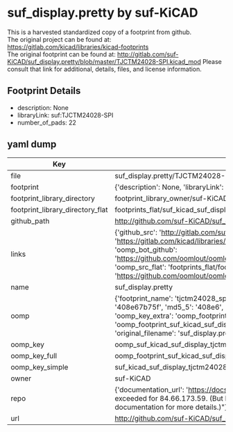 # suf_display.pretty by suf-KiCAD  
This is a harvested standardized copy of a footprint from github.  
The original project can be found at:  
https://gitlab.com/kicad/libraries/kicad-footprints  
The original footprint can be found at:
http://gitlab.com/suf-KiCAD/suf_display.pretty/blob/master/TJCTM24028-SPI.kicad_mod
Please consult that link for additional, details, files, and license information.  
## Footprint Details
* description: None  
* libraryLink: suf:TJCTM24028-SPI  
* number_of_pads: 22  
## yaml dump  
| Key | Value |  
| --- | --- |  
| file | suf_display.pretty/TJCTM24028-SPI.kicad_mod |  
| footprint | {'description': None, 'libraryLink': 'suf:TJCTM24028-SPI', 'number_of_pads': 22} |  
| footprint_library_directory | footprint_library_owner/suf-KiCAD_suf_display.pretty |  
| footprint_library_directory_flat | footprints_flat/suf_kicad_suf_display_tjctm24028_spi/working |  
| github_path | http://github.com/suf-KiCAD/suf_display.pretty/blob/master/TJCTM24028-SPI.kicad_mod |  
| links | {'github_src': 'http://gitlab.com/suf-KiCAD/suf_display.pretty/blob/master/TJCTM24028-SPI.kicad_mod', 'github_src_repo': 'https://gitlab.com/kicad/libraries/kicad-footprints', 'oomp_bot': 'footprints/suf_kicad_suf_display_tjctm24028_spi/working', 'oomp_bot_github': 'https://github.com/oomlout/oomlout_oomp_footprint_bot/tree/main/footprints/suf_kicad_suf_display_tjctm24028_spi/working', 'oomp_src_flat': 'footprints_flat/footprints_flat/suf_kicad_suf_display_tjctm24028_spi/working', 'oomp_src_flat_github': 'https://github.com/oomlout/oomlout_oomp_footprint_src/tree/main/footprints_flat/suf_kicad_suf_display_tjctm24028_spi/working'} |  
| name | suf_display.pretty |  
| oomp | {'footprint_name': 'tjctm24028_spi', 'library_name': 'suf_display', 'md5': '408e67b75f3ae3973f88b8b94ae29720', 'md5_10': '408e67b75f', 'md5_5': '408e6', 'md5_6': '408e67', 'oomp_key': 'oomp_suf_kicad_suf_display_tjctm24028_spi', 'oomp_key_extra': 'oomp_footprint_suf_kicad_suf_display_tjctm24028_spi', 'oomp_key_full': 'oomp_footprint_suf_kicad_suf_display_tjctm24028_spi_408e67', 'oomp_key_simple': 'suf_kicad_suf_display_tjctm24028_spi', 'original_filename': 'suf_display.pretty/TJCTM24028-SPI.kicad_mod', 'owner_name': 'suf_kicad'} |  
| oomp_key | oomp_suf_kicad_suf_display_tjctm24028_spi |  
| oomp_key_full | oomp_footprint_suf_kicad_suf_display_tjctm24028_spi |  
| oomp_key_simple | suf_kicad_suf_display_tjctm24028_spi |  
| owner | suf-KiCAD |  
| repo | {'documentation_url': 'https://docs.github.com/rest/overview/resources-in-the-rest-api#rate-limiting', 'message': "API rate limit exceeded for 84.66.173.59. (But here's the good news: Authenticated requests get a higher rate limit. Check out the documentation for more details.)"} |  
| url | http://github.com/suf-KiCAD/suf_display.pretty |  

